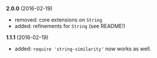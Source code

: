 **2.0.0** (2016-02-19)

* removed: core extensions on `String`
* added: refinements for `String` (see README!)


**1.1.1** (2016-02-19)

* added: `require 'string-similarity'` now works as well.
